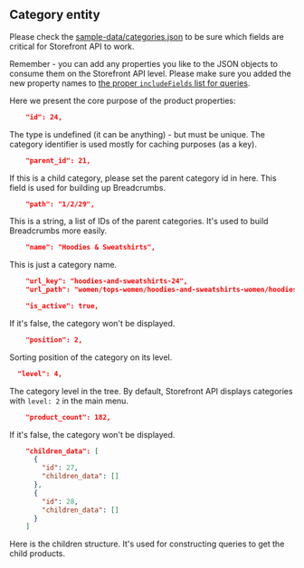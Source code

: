 ## Category entity

Please check the [sample-data/categories.json](https://github.com/DivanteLtd/storefront-api/blob/develop/integration-sdk/sample-data/categories.json) to be sure which fields are critical for Storefront API to work.

Remember - you can add any properties you like to the JSON objects to consume them on the Storefront API level. Please make sure you added the new property names to [the proper `includeFields` list for queries](https://github.com/DivanteLtd/vue-storefront/blob/bb6f8e70b5587ed73c457d382c7ac93bd14db413/config/default.json#L151).

Here we present the core purpose of the product properties:

```json
    "id": 24,
```
The type is undefined (it can be anything) - but must be unique. The category identifier is used mostly for caching purposes (as a key).

```json
    "parent_id": 21,
```

If this is a child category, please set the parent category id in here. This field is used for building up Breadcrumbs.

```json
    "path": "1/2/29",
```

This is a string, a list of IDs of the parent categories. It's used to build Breadcrumbs more easily.

```json
    "name": "Hoodies & Sweatshirts",
```

This is just a category name.

```json
    "url_key": "hoodies-and-sweatshirts-24",
    "url_path": "women/tops-women/hoodies-and-sweatshirts-women/hoodies-and-sweatshirts-24",
```

```json
    "is_active": true,
```

If it's false, the category won't be displayed.

```json
    "position": 2,
```

Sorting position of the category on its level.

```json
  "level": 4,
```

The category level in the tree. By default, Storefront API displays categories with `level: 2` in the main menu.

```json
    "product_count": 182,
```

If it's false, the category won't be displayed.

```json
    "children_data": [
      {
        "id": 27,
        "children_data": []
      },
      {
        "id": 28,
        "children_data": []
      }
    ]
```

Here is the children structure. It's used for constructing queries to get the child products.
